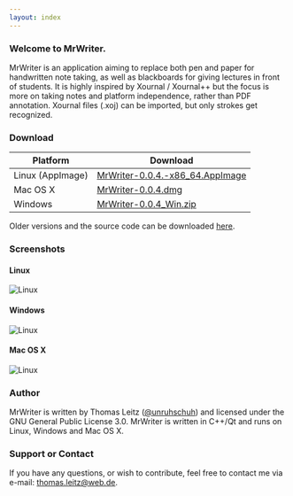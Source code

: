```yaml
---
layout: index
---
```


### Welcome to MrWriter.
MrWriter is an application aiming to replace both pen and paper for handwritten note taking, as well as blackboards for giving lectures in front of students. It is highly inspired by Xournal / Xournal++ but the focus is more on taking notes and platform independence, rather than PDF annotation. Xournal files (.xoj) can be imported, but only strokes get recognized.

### Download

| Platform | Download |
| --- | --- |
| Linux (AppImage) | [MrWriter-0.0.4.-x86_64.AppImage](https://github.com/unruhschuh/MrWriter/releases/download/v0.0.4/MrWriter-0.0.4-x86_64.AppImage) |
| Mac OS X | [MrWriter-0.0.4.dmg](https://github.com/unruhschuh/MrWriter/releases/download/v0.0.4/MrWriter-0.0.4.dmg) |
| Windows | [MrWriter-0.0.4_Win.zip](https://github.com/unruhschuh/MrWriter/releases/download/v0.0.4/MrWriter-0.0.4_Win.zip) |

Older versions and the source code can be downloaded [here](https://github.com/unruhschuh/MrWriter/releases).

### Screenshots
#### Linux
![Linux](images/MrWriterLin.png)

#### Windows
![Linux](images/MrWriterWin.png)

#### Mac OS X
![Linux](images/MrWriterMac.png)

### Author
MrWriter is written by Thomas Leitz ([@unruhschuh](http://github.com/unruhschuh)) and licensed under the GNU General Public License 3.0. MrWriter is written in C++/Qt and runs on Linux, Windows and Mac OS X.

### Support or Contact
If you have any questions, or wish to contribute, feel free to contact me via e-mail: thomas.leitz@web.de.

